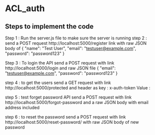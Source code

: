 # ACL_auth
## Steps to implement the code
Step 1 : Run the server.js file to make sure the server is running
step 2 : send a POST request http://localhost:5000/register link with raw JSON body of
        {
  "name": "Test User",
  "email": "testuser@example.com",
  "password": "password123"
}

Step 3 : To login the API
send a POST request with link http://localhost:5000/login
and raw JSON file 
  {
  "email": "testuser@example.com",
  "password": "password123"
}


step 4 : to get the users
send a GET request with link http://localhost:5000/protected
and header as 
key : x-auth-token
Value : <token value>

step 5 :  test forget password API
send a POST request with link http://localhost:5000/forgot-password
and a raw JSON body with email address included

step 6 : to reset the password send a POST request with link http://localhost:5000/reset-password/<generated token>
with raw JSON body of new password
